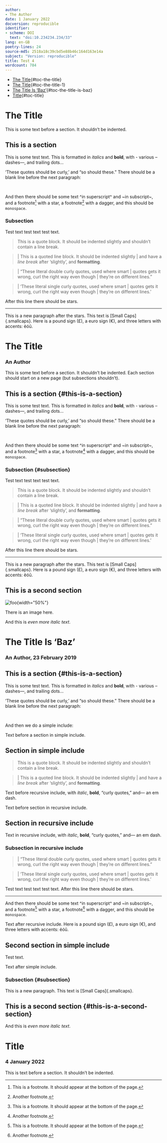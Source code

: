 ```yaml
---
author:
- The Author
date: 1 January 2022
docversion: reproducible
identifier:
- scheme: DOI
  text: "doi:10.234234.234/33"
lang: en-GB
poetry-lines: 24
source-md5: 2518a18c39cbd5e88b46c164d163e14a
subject: "Version: reproducible"
title: Test 4
wordcount: 784
---
```


-   [The Title](#the-title){#toc-the-title}
-   [The Title](#the-title-1){#toc-the-title-1}
-   [The Title Is ‘Baz’](#the-title-is-baz){#toc-the-title-is-baz}
-   [Title](#title){#toc-title}

# The Title

This is some text before a section. It shouldn’t be indented.

## This is a section

This is some test text. This is formatted in *italics* and **bold**, with - various – dashes—, and trailing dots…

‘These quotes should be curly,’ and “so should these.” There should be a blank line before the next paragraph:

 

And then there should be some text ^in superscript^ and ~in subscript~, and a footnote[^1] with a star, a footnote[^2] with a dagger, and this should be `monospace`.

### Subsection

Test text test text test text.

> This is a quote block. It should be indented slightly and shouldn’t contain a line break.

> | This is a quoted line block. It should be indented slightly
> | and have a *line break* after ‘slightly’, and **formatting**.

> | “These literal double curly quotes, used where smart
> | quotes gets it wrong, curl the right way even though
> | they’re on different lines.”

> | ‘These literal single curly quotes, used where smart
> | quotes gets it wrong, curl the right way even though
> | they’re on different lines.’

After this line there should be stars.

------------------------------------------------------------------------

This is a new paragraph after the stars. This text is [Small Caps]{.smallcaps}. Here is a pound sign (£), a euro sign (€), and three letters with accents: ëóû.

# The Title

### An Author

This is some text before a section. It shouldn’t be indented. Each section should start on a new page (but subsections shouldn’t).

## This is a section {#this-is-a-section}

This is some test text. This is formatted in *italics* and **bold**, with - various – dashes—, and trailing dots…

‘These quotes should be curly,’ and “so should these.” There should be a blank line before the next paragraph:

 

And then there should be some text ^in superscript^ and ~in subscript~, and a footnote[^3] with a star, a footnote[^4] with a dagger, and this should be `monospace`.

### Subsection {#subsection}

Test text test text test text.

> This is a quote block. It should be indented slightly and shouldn’t contain a line break.

> | This is a quoted line block. It should be indented slightly
> | and have a *line break* after ‘slightly’, and **formatting**.

> | “These literal double curly quotes, used where smart
> | quotes gets it wrong, curl the right way even though
> | they’re on different lines.”

> | ‘These literal single curly quotes, used where smart
> | quotes gets it wrong, curl the right way even though
> | they’re on different lines.’

After this line there should be stars.

------------------------------------------------------------------------

This is a new paragraph after the stars. This text is [Small Caps]{.smallcaps}. Here is a pound sign (£), a euro sign (€), and three letters with accents: ëóû.

## This is a second section

![foo](tests/test2/image.png){width="50%"}

There is an image here.

And this is *even more italic text*.

# The Title Is ‘Baz’

### An Author, 23 February 2019

## This is a section {#this-is-a-section}

This is some test text. This is formatted in *italics* and **bold**, with - various – dashes—, and trailing dots…

‘These quotes should be curly,’ and “so should these.” There should be a blank line before the next paragraph:

 

And then we do a simple include:

Text before a section in simple include.

## Section in simple include

> This is a quote block. It should be indented slightly and shouldn’t contain a line break.

> | This is a quoted line block. It should be indented slightly
> | and have a *line break* after ‘slightly’, and **formatting**.

Text before recursive include, with *italic*, **bold**, “curly quotes,” and— an em dash.

Text before section in recursive include.

## Section in recursive include

Text in recursive include, with *italic*, **bold**, “curly quotes,” and— an em dash.

### Subsection in recursive include

> | “These literal double curly quotes, used where smart
> | quotes gets it wrong, curl the right way even though
> | they’re on different lines.”

> | ‘These literal single curly quotes, used where smart
> | quotes gets it wrong, curl the right way even though
> | they’re on different lines.’

Test text test text test text. After this line there should be stars.

------------------------------------------------------------------------

And then there should be some text ^in superscript^ and ~in subscript~, and a footnote[^5] with a star, a footnote[^6] with a dagger, and this should be `monospace`.

Text after recursive include. Here is a pound sign (£), a euro sign (€), and three letters with accents: ëóû.

## Second section in simple include

Test text.

Text after simple include.

### Subsection {#subsection}

This is a new paragraph. This text is [Small Caps]{.smallcaps}.

## This is a second section {#this-is-a-second-section}

And this is *even more italic text*.

# Title

### 4 January 2022

This is text before a section. It shouldn’t be indented.

[^1]: This is a footnote. It should appear at the bottom of the page.

[^2]: Another footnote.

[^3]: This is a footnote. It should appear at the bottom of the page.

[^4]: Another footnote.

[^5]: This is a footnote. It should appear at the bottom of the page.

[^6]: Another footnote.
